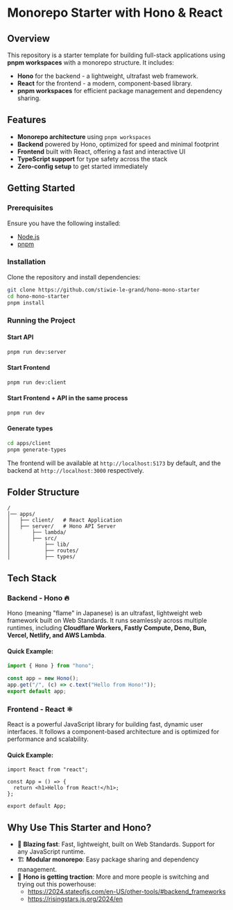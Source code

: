 # Monorepo Starter with Hono & React

## Overview

This repository is a starter template for building full-stack applications using **pnpm workspaces** with a monorepo structure. It includes:

- **Hono** for the backend - a lightweight, ultrafast web framework.
- **React** for the frontend - a modern, component-based library.
- **pnpm workspaces** for efficient package management and dependency sharing.

## Features

- **Monorepo architecture** using `pnpm workspaces`
- **Backend** powered by Hono, optimized for speed and minimal footprint
- **Frontend** built with React, offering a fast and interactive UI
- **TypeScript support** for type safety across the stack
- **Zero-config setup** to get started immediately

## Getting Started

### Prerequisites

Ensure you have the following installed:

- [Node.js](https://nodejs.org/)
- [pnpm](https://pnpm.io/)

### Installation

Clone the repository and install dependencies:

```sh
git clone https://github.com/stiwie-le-grand/hono-mono-starter
cd hono-mono-starter
pnpm install
```

### Running the Project

#### Start API

```sh
pnpm run dev:server
```

#### Start Frontend

```sh
pnpm run dev:client
```

#### Start Frontend + API in the same process

```sh
pnpm run dev
```

#### Generate types

```sh
cd apps/client
pnpm generate-types
```

The frontend will be available at `http://localhost:5173` by default, and the backend at `http://localhost:3000` respectively.

## Folder Structure

```
/
│── apps/
│   ├── client/   # React Application
│   ├── server/   # Hono API Server
│       ├── lambda/
│       ├── src/
│           ├── lib/
│           ├── routes/
│           ├── types/
```

## Tech Stack

### Backend - Hono 🔥

Hono (meaning "flame" in Japanese) is an ultrafast, lightweight web framework built on Web Standards. It runs seamlessly across multiple runtimes, including **Cloudflare Workers, Fastly Compute, Deno, Bun, Vercel, Netlify, and AWS Lambda**.

#### Quick Example:

```ts
import { Hono } from "hono";

const app = new Hono();
app.get("/", (c) => c.text("Hello from Hono!"));
export default app;
```

### Frontend - React ⚛️

React is a powerful JavaScript library for building fast, dynamic user interfaces. It follows a component-based architecture and is optimized for performance and scalability.

#### Quick Example:

```tsx
import React from "react";

const App = () => {
  return <h1>Hello from React!</h1>;
};

export default App;
```

## Why Use This Starter and Hono?

- 🚀 **Blazing fast**: Fast, lightweight, built on Web Standards. Support for any JavaScript runtime.
- 🏗 **Modular monorepo**: Easy package sharing and dependency management.
- 🚠 **Hono is getting traction**: More and more people is switching and trying out this powerhouse:
  - https://2024.stateofjs.com/en-US/other-tools/#backend_frameworks
  - https://risingstars.js.org/2024/en
